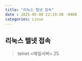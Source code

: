 ```yaml
---
title: "리눅스 텔넷 접속"
date : 2021-05-08 22:19:30 -0400
categories: Linux
---
```


## 리눅스 텔넷 접속

> telnet <메일서버> 25
